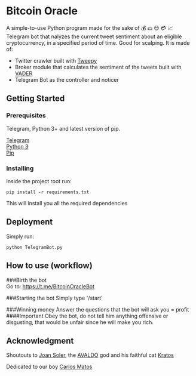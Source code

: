 # Bitcoin Oracle

A simple-to-use Python program made for the sake of :moneybag: :dollar: :heart_eyes: :credit_card: :chart_with_upwards_trend:  
Telegram bot that nalyzes the current tweet sentiment about an eligible cryptocurrency, in a specified period of time. Good for scalping. 
It is made of:
* Twitter crawler built with [Tweepy](https://www.tweepy.org/)
* Broker module that calculates the sentiment of the tweets built with [VADER](https://github.com/cjhutto/vaderSentiment) 
* Telegram Bot as the controller and noticer
## Getting Started

### Prerequisites

Telegram, Python 3+ and latest version of pip.  

[Telegram](https://web.telegram.org/)  
[Python 3](https://www.python.org/downloads/)  
[Pip](https://pip.pypa.io/en/stable/installing/)



### Installing

Inside the project root run:

```
pip install -r requirements.txt
```

This will install you all the required dependencies



## Deployment

Simply run:

```
python TelegramBot.py
```
## How to use (workflow)

###Birth the bot   
Go to: https://t.me/BitcoinOracleBot 

###Starting the bot
Simply type '/start'

###Winning money
Answer the questions that the bot will ask you = profit
####Important
Obey the bot, do not tell him anything offensive or disgusting, that would be unfair since he will make you rich.

## Acknowledgment

Shoutouts to [Joan Soler](https://www.linkedin.com/in/juansolercompany/), the [AVALDO](https://www.upf.edu/es/web/upeq/professorat-i-docencia) god and his faithful cat [Kratos](https://www.instagram.com/kratos_the_cat/)

Dedicated to our boy [Carlos Matos](https://www.youtube.com/watch?v=xK3yuxrmCac)
